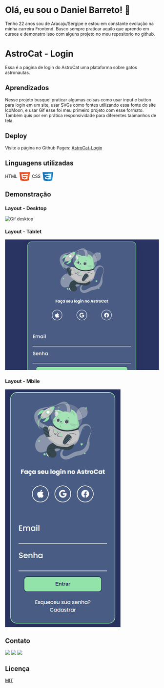 
# Olá, eu sou o Daniel Barreto! 👋

Tenho 22 anos sou de Aracaju/Sergipe e estou em constante evolução na minha carreira Frontend. Busco sempre praticar aquilo que aprendo em cursos e demonstro isso com alguns projeto no meu repositorio no github.
# AstroCat - Login

Essa é a página de login do AstroCat uma plataforma sobre gatos astronautas.


## Aprendizados

Nesse projeto busquei praticar algumas coisas como usar input e button para login em um site, usar SVGs como fontes utilizando essa fonte do site IcoMoon, e usar Gif esse foi meu primeiro projeto com esse formato. Também quis por em 
prática responsividade para diferentes taamanhos de tela.
## Deploy

 Visite a página no Github Pages: [AstroCat-Login](https://danielbarret0.github.io/AstroCat-login/)

## Linguagens utilizadas
  <div>
  HTML <img align="center" alt="Rafa-HTML" height="30" width="40" src="https://raw.githubusercontent.com/devicons/devicon/master/icons/html5/html5-original.svg"> 
   CSS <img align="center" alt="Rafa-CSS" height="30" width="40" src="https://raw.githubusercontent.com/devicons/devicon/master/icons/css3/css3-original.svg">
  </div>
  
## Demonstração

### Layout - Desktop
![Gif desktop](https://github.com/DanielBarret0/AstroCat-login/blob/main/prints-gif/Desktop-AstroCat.gif?raw=true)

### Layout - Tablet
![Gif tablet](https://github.com/DanielBarret0/AstroCat-login/blob/main/prints-gif/Tablet-AstroCat.gif?raw=true)

### Layout - Mbile
![Gif mobile](https://github.com/DanielBarret0/AstroCat-login/blob/main/prints-gif/Mobile-AstroCat.gif?raw=true)
## Contato

 
 <p align="left">
  <a href="mailto:josedanielbarreto@gmail.com" alt="Gmail" target="_blank">
  <img src="https://img.shields.io/badge/-Gmail-FF0000?style=flat-square&labelColor=FF0000&logo=gmail&logoColor=white&link=mailto:josedanielbarreto@gmail.com"/ target="_blank"></a>

  <a href="https://www.linkedin.com/in/daniel-barreto-1b763216a/" alt="Linkedin" target="_blank">
  <img src="https://img.shields.io/badge/-Linkedin-0e76a8?style=flat-square&logo=Linkedin&logoColor=white&link=https://www.linkedin.com/in/daniel-barreto-1b763216a/" / target="_blank"></a>

  <a href="https://www.instagram.com/daniel.barret0/" alt="Instagram" target="_blank">
  <img src="https://img.shields.io/badge/-Instagram-DF0174?style=flat-square&labelColor=DF0174&logo=instagram&logoColor=white&link=https://www.instagram.com/daniel.barret0/"/ target="_blank"></a>
</p>  



## Licença

[MIT](https://choosealicense.com/licenses/mit/)


